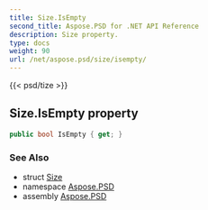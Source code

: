 ```yaml
---
title: Size.IsEmpty
second_title: Aspose.PSD for .NET API Reference
description: Size property. 
type: docs
weight: 90
url: /net/aspose.psd/size/isempty/
---
```

{{< psd/tize >}}
## Size.IsEmpty property

```csharp
public bool IsEmpty { get; }
```

### See Also

* struct [Size](../)
* namespace [Aspose.PSD](../../size/)
* assembly [Aspose.PSD](../../../)


